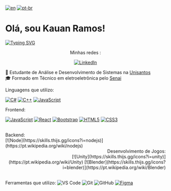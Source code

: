 [![en](https://img.shields.io/badge/lang-en-red.svg)](https://github.com/Kauan231/Kauan231/blob/main/README.md)
[![pt-br](https://img.shields.io/badge/lang-pt--br-green.svg)](https://github.com/Kauan231/Kauan231/blob/main/README.pt-br.md)

<h1> Olá, sou Kauan Ramos! </h1>

[![Typing SVG](https://readme-typing-svg.herokuapp.com?font=Fira+Code&size=15&pause=1000&color=000000&multiline=false&repeat=false&random=false&height=50&lines=Desenvolvedor+de+Jogos%2FBackend)](https://git.io/typing-svg)

<div align='center'>
Minhas redes :

[![LinkedIn](https://img.shields.io/badge/LinkedIn-0077B5?style=for-the-badge&logo=linkedin&logoColor=white)](https://www.linkedin.com/in/kauan-ramos/)
</div>

:blue_book: Estudante de Análise e Desenvolvimento de Sistemas na <a href="https://www.unisantos.br/" /> Unisantos </a>
<br>
:mortar_board: Formado em Técnico em eletroeletrônica pelo <a href="https://santos.sp.senai.br/" /> Senai </a>

<div align='left'>
  Linguagens que utilizo:
  
  [![C#](https://skills.thijs.gg/icons?i=cs)](https://pt.wikipedia.org/wiki/C_Sharp)
  [![C++](https://skills.thijs.gg/icons?i=cpp)](https://pt.wikipedia.org/wiki/C%2B%2B)
  [![JavaScript](https://skills.thijs.gg/icons?i=js)](https://pt.wikipedia.org/wiki/JavaScript)

</div>

<div>
  Frontend:
  
  [![JavaScript](https://skills.thijs.gg/icons?i=js)](https://pt.wikipedia.org/wiki/JavaScript)
  [![React](https://skills.thijs.gg/icons?i=react)](https://pt.wikipedia.org/wiki/React)
  [![Bootstrap](https://skills.thijs.gg/icons?i=bootstrap)](https://pt.wikipedia.org/wiki/CSS3)
  [![HTML5](https://skills.thijs.gg/icons?i=html)](https://pt.wikipedia.org/wiki/HTML5)
  [![CSS3](https://skills.thijs.gg/icons?i=css)](https://pt.wikipedia.org/wiki/CSS3)
  
</div>

  <br>

<div align='left'>
Backend:
<br>
[![Node](https://skills.thijs.gg/icons?i=nodejs)](https://pt.wikipedia.org/wiki/nodejs)
</div>

<div align='right'>
Desenvolvimento de Jogos:
<br>
[![Unity](https://skills.thijs.gg/icons?i=unity)](https://pt.wikipedia.org/wiki/Unity)
[![Blender](https://skills.thijs.gg/icons?i=blender)](https://pt.wikipedia.org/wiki/Blender)
</div>

<br>

Ferramentas que utilizo:
![VS Code](https://img.shields.io/badge/VS%20Code-007acc?style=for-the-badge&logo=visual-studio-code&logoColor=white)
![Git](https://img.shields.io/badge/Git-f05032?style=for-the-badge&logo=git&logoColor=white)
![GitHub](https://img.shields.io/badge/GitHub-181717?style=for-the-badge&logo=github&logoColor=white)
[![Figma](https://skills.thijs.gg/icons?i=figma)](https://pt.wikipedia.org/wiki/figma)
